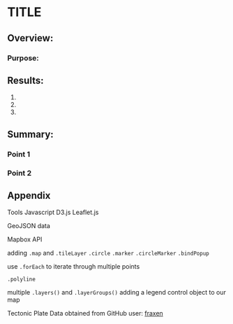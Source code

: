 # TITLE

## Overview:
### Purpose:


## Results:

1. 

2. 

3. 

## Summary:
### Point 1

### Point 2

## Appendix
 

 Tools
 Javascript
D3.js
Leaflet.js

GeoJSON data

Mapbox API

adding `.map` and `.tileLayer`
`.circle`
`.marker`
`.circleMarker`
`.bindPopup`

use `.forEach` to iterate through multiple points

`.polyline`

multiple `.layers()` and `.layerGroups()`
adding a legend control object to our map




Tectonic Plate Data obtained from GitHub user: [fraxen](https://github.com/fraxen/tectonicplates/tree/master/GeoJSON)